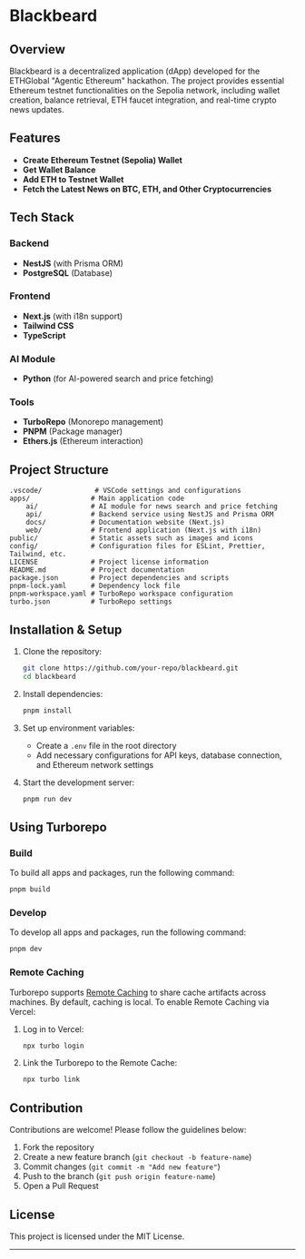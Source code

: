 # Blackbeard

## Overview
Blackbeard is a decentralized application (dApp) developed for the ETHGlobal "Agentic Ethereum" hackathon. The project provides essential Ethereum testnet functionalities on the Sepolia network, including wallet creation, balance retrieval, ETH faucet integration, and real-time crypto news updates.

## Features
- **Create Ethereum Testnet (Sepolia) Wallet**
- **Get Wallet Balance**
- **Add ETH to Testnet Wallet**
- **Fetch the Latest News on BTC, ETH, and Other Cryptocurrencies**

## Tech Stack
### Backend
- **NestJS** (with Prisma ORM)
- **PostgreSQL** (Database)

### Frontend
- **Next.js** (with i18n support)
- **Tailwind CSS**
- **TypeScript**

### AI Module
- **Python** (for AI-powered search and price fetching)

### Tools
- **TurboRepo** (Monorepo management)
- **PNPM** (Package manager)
- **Ethers.js** (Ethereum interaction)

## Project Structure
```
.vscode/             # VSCode settings and configurations
apps/               # Main application code
    ai/             # AI module for news search and price fetching
    api/            # Backend service using NestJS and Prisma ORM
    docs/           # Documentation website (Next.js)
    web/            # Frontend application (Next.js with i18n)
public/             # Static assets such as images and icons
config/             # Configuration files for ESLint, Prettier, Tailwind, etc.
LICENSE             # Project license information
README.md           # Project documentation
package.json        # Project dependencies and scripts
pnpm-lock.yaml      # Dependency lock file
pnpm-workspace.yaml # TurboRepo workspace configuration
turbo.json          # TurboRepo settings
```

## Installation & Setup
1. Clone the repository:
   ```sh
   git clone https://github.com/your-repo/blackbeard.git
   cd blackbeard
   ```

2. Install dependencies:
   ```sh
   pnpm install
   ```

3. Set up environment variables:
   - Create a `.env` file in the root directory
   - Add necessary configurations for API keys, database connection, and Ethereum network settings

4. Start the development server:
   ```sh
   pnpm run dev
   ```

## Using Turborepo
### Build
To build all apps and packages, run the following command:
```sh
pnpm build
```

### Develop
To develop all apps and packages, run the following command:
```sh
pnpm dev
```

### Remote Caching
Turborepo supports [Remote Caching](https://turbo.build/repo/docs/core-concepts/remote-caching) to share cache artifacts across machines. By default, caching is local. To enable Remote Caching via Vercel:
1. Log in to Vercel:
   ```sh
   npx turbo login
   ```
2. Link the Turborepo to the Remote Cache:
   ```sh
   npx turbo link
   ```

## Contribution
Contributions are welcome! Please follow the guidelines below:
1. Fork the repository
2. Create a new feature branch (`git checkout -b feature-name`)
3. Commit changes (`git commit -m "Add new feature"`)
4. Push to the branch (`git push origin feature-name`)
5. Open a Pull Request

## License
This project is licensed under the MIT License.

---
